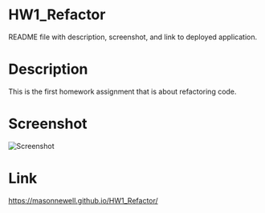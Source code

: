 # HW1_Refactor

README file with description, screenshot, and link to deployed application.

# Description

This is the first homework assignment that is about refactoring code.
<br/>

# Screenshot

![Screenshot](./assets/images/HW1_sub_ss.png)

# Link

https://masonnewell.github.io/HW1_Refactor/
